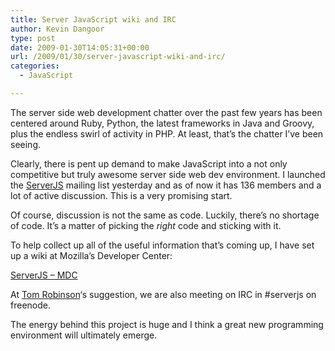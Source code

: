 ```yaml
---
title: Server JavaScript wiki and IRC
author: Kevin Dangoor
type: post
date: 2009-01-30T14:05:31+00:00
url: /2009/01/30/server-javascript-wiki-and-irc/
categories:
  - JavaScript

---
```

The server side web development chatter over the past few years has been centered around Ruby, Python, the latest frameworks in Java and Groovy, plus the endless swirl of activity in PHP. At least, that&#8217;s the chatter I&#8217;ve been seeing.

Clearly, there is pent up demand to make JavaScript into a not only competitive but truly awesome server side web dev environment. I launched the [ServerJS][1] mailing list yesterday and as of now it has 136 members and a lot of active discussion. This is a very promising start.

Of course, discussion is not the same as code. Luckily, there&#8217;s no shortage of code. It&#8217;s a matter of picking the _right_ code and sticking with it.

To help collect up all of the useful information that&#8217;s coming up, I have set up a wiki at Mozilla&#8217;s Developer Center:

[ServerJS &#8211; MDC][2]

At [Tom Robinson][3]&#8216;s suggestion, we are also meeting on IRC in #serverjs on freenode.

The energy behind this project is huge and I think a great new programming environment will ultimately emerge.

>

 [1]: http://groups.google.com/group/serverjs
 [2]: https://developer.mozilla.org/ServerJS
 [3]: http://tlrobinson.net/